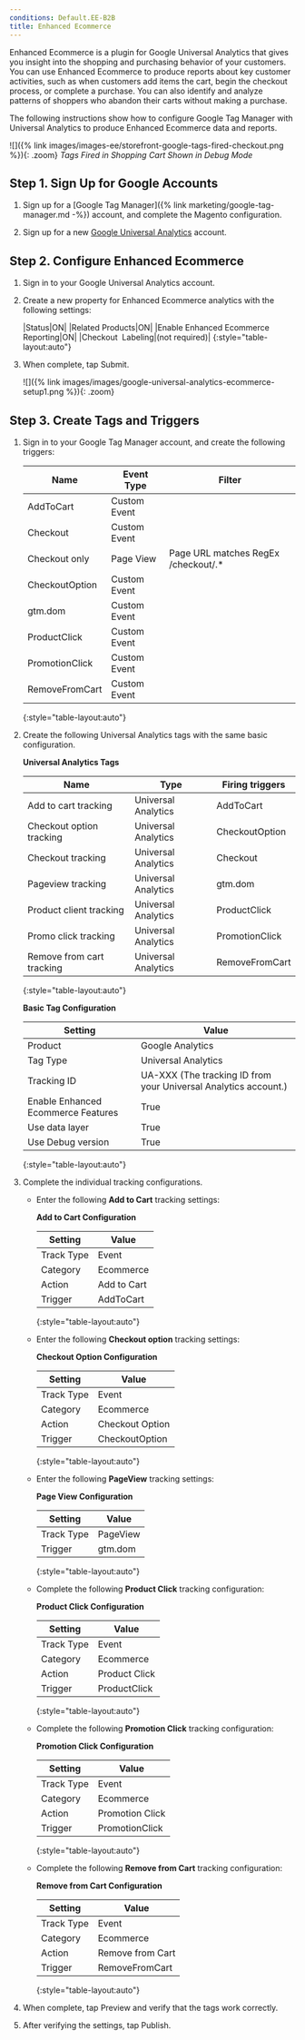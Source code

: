 ```yaml
---
conditions: Default.EE-B2B
title: Enhanced Ecommerce
---
```


Enhanced Ecommerce is a plugin for Google Universal Analytics that gives you insight into the shopping and purchasing behavior of your customers. You can use Enhanced Ecommerce to produce reports about key customer activities, such as when customers add items the cart, begin the checkout process, or complete a purchase. You can also identify and analyze patterns of shoppers who abandon their carts without making a purchase.

The following instructions show how to configure Google Tag Manager with Universal Analytics to produce Enhanced Ecommerce data and reports.

![]({% link images/images-ee/storefront-google-tags-fired-checkout.png %}){: .zoom}
*Tags Fired in Shopping Cart Shown in Debug Mode*

## Step 1. Sign Up for Google Accounts

1. Sign up for a [Google Tag Manager]({% link marketing/google-tag-manager.md -%}) account, and complete the Magento configuration.

1. Sign up for a new [Google Universal Analytics][1] account.

## Step 2. Configure Enhanced Ecommerce

1. Sign in to your Google Universal Analytics account.

1. Create a new property for Enhanced Ecommerce analytics with the following settings:

    |Status|ON|
    |Related Products|ON|
    |Enable Enhanced Ecommerce Reporting|ON|
    |Checkout  Labeling|(not required)|
    {:style="table-layout:auto"}

1. When complete, tap <span class="btn">Submit</span>.

    ![]({% link images/images/google-universal-analytics-ecommerce-setup1.png %}){: .zoom}

## Step 3. Create Tags and Triggers

1. Sign in to your Google Tag Manager account, and create the following triggers:

    |Name|Event Type|Filter|
    |--- |--- |--- |
    |AddToCart|Custom Event||
    |Checkout|Custom Event||
    |Checkout only|Page View|Page URL matches RegEx /checkout/.*|
    |CheckoutOption|Custom Event||
    |gtm.dom|Custom Event||
    |ProductClick|Custom Event||
    |PromotionClick|Custom Event||
    |RemoveFromCart|Custom Event||
    {:style="table-layout:auto"}

1. Create the following Universal Analytics tags with the same basic configuration.

    **Universal Analytics Tags**

    |Name|Type|Firing triggers|
    |--- |--- |--- |
    |Add to cart tracking|Universal Analytics|AddToCart|
    |Checkout option tracking|Universal Analytics|CheckoutOption|
    |Checkout tracking|Universal Analytics|Checkout|
    |Pageview tracking|Universal Analytics|gtm.dom|
    |Product client tracking|Universal Analytics|ProductClick|
    |Promo click tracking|Universal Analytics|PromotionClick|
    |Remove from cart tracking|Universal Analytics|RemoveFromCart|
    {:style="table-layout:auto"}

    **Basic Tag Configuration**

    |Setting|Value|
    |--- |--- |
    |Product|Google Analytics|
    |Tag Type|Universal Analytics|
    |Tracking ID|UA-XXX (The tracking ID from your Universal Analytics account.)|
    |Enable Enhanced Ecommerce Features|True|
    |Use data layer|True|
    |Use Debug version|True|
    {:style="table-layout:auto"}

1. Complete the individual tracking configurations.

    * Enter the following **Add to Cart** tracking settings:

        **Add to Cart Configuration**

        |Setting|Value|
        |--- |--- |
        |Track Type|Event|
        |Category|Ecommerce|
        |Action|Add to Cart|
        |Trigger|AddToCart|
        {:style="table-layout:auto"}

    * Enter the following **Checkout option** tracking settings:

        **Checkout Option Configuration**

        |Setting|Value|
        |--- |--- |
        |Track Type|Event|
        |Category|Ecommerce|
        |Action|Checkout Option|
        |Trigger|CheckoutOption|
        {:style="table-layout:auto"}

    * Enter the following **PageView** tracking settings:

        **Page View Configuration**

        |Setting|Value|
        |--- |--- |
        |Track Type|PageView|
        |Trigger|gtm.dom|
        {:style="table-layout:auto"}

    * Complete the following **Product Click** tracking configuration:

        **Product Click Configuration**

        |Setting|Value|
        |--- |--- |
        |Track Type|Event|
        |Category|Ecommerce|
        |Action|Product Click|
        |Trigger|ProductClick|
        {:style="table-layout:auto"}

    * Complete the following **Promotion Click** tracking configuration:

        **Promotion Click Configuration**

        |Setting|Value|
        |--- |--- |
        |Track Type|Event|
        |Category|Ecommerce|
        |Action|Promotion Click|
        |Trigger|PromotionClick|
        {:style="table-layout:auto"}

    * Complete the following **Remove from Cart** tracking configuration:

        **Remove from Cart Configuration**

        |Setting|Value|
        |--- |--- |
        |Track Type|Event|
        |Category|Ecommerce|
        |Action|Remove from Cart|
        |Trigger|RemoveFromCart|
        {:style="table-layout:auto"}

1. When complete, tap <span class="btn">Preview</span> and verify that the tags work correctly.

1. After verifying the settings, tap <span class="btn">Publish</span>.

[1]: https://support.google.com/analytics/answer/2817075?hl=en
